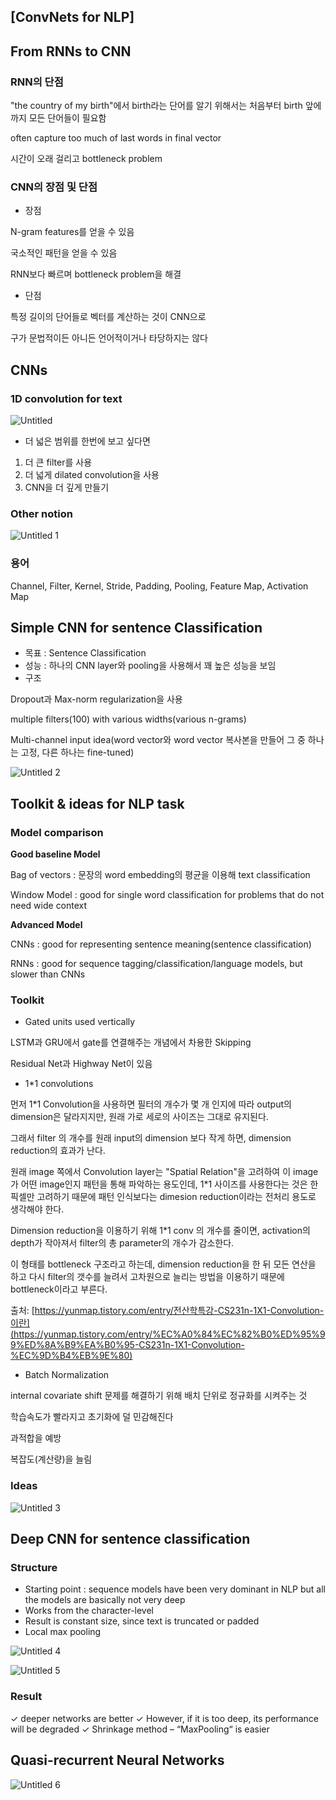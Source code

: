 ## [ConvNets for NLP]

## From RNNs to CNN

### RNN의 단점

"the country of my birth"에서 birth라는 단어를 알기 위해서는 처음부터 birth 앞에까지 모든 단어들이 필요함

often capture too much of last words in final vector

시간이 오래 걸리고 bottleneck problem

### CNN의 장점 및 단점

- 장점

N-gram features를 얻을 수 있음

국소적인 패턴을 얻을 수 있음

RNN보다 빠르며 bottleneck problem을 해결

- 단점

특정 길이의 단어들로 벡터를 계산하는 것이 CNN으로

구가 문법적이든 아니든 언어적이거나 타당하지는 않다

## CNNs

### 1D convolution for text

![Untitled](https://user-images.githubusercontent.com/55529617/104840228-63455d00-5909-11eb-8c0c-0cfc565838fa.png)

- 더 넓은 범위를 한번에 보고 싶다면
1. 더 큰 filter를 사용
2. 더 넓게 dilated convolution을 사용
3. CNN을 더 깊게 만들기

### Other notion

![Untitled 1](https://user-images.githubusercontent.com/55529617/104840220-5fb1d600-5909-11eb-849b-5c69df1fa783.png)

### 용어

Channel, Filter, Kernel, Stride, Padding, Pooling, Feature Map, Activation Map

## Simple CNN for sentence Classification

- 목표 : Sentence Classification
- 성능 : 하나의 CNN layer와 pooling을 사용해서 꽤 높은 성능을 보임
- 구조

Dropout과 Max-norm regularization을 사용

multiple filters(100) with various widths(various n-grams)

Multi-channel input idea(word vector와 word vector 복사본을 만들어 그 중 하나는 고정, 다른 하나는 fine-tuned)

![Untitled 2](https://user-images.githubusercontent.com/55529617/104840222-60e30300-5909-11eb-91d3-d5f47915d15a.png)

## Toolkit & ideas for NLP task

### Model comparison

**Good baseline Model**

Bag of vectors : 문장의 word embedding의 평균을 이용해 text classification

Window Model : good for single word classification for problems that do not need wide context

**Advanced Model**

CNNs : good for representing sentence meaning(sentence classification)

RNNs : good for sequence tagging/classification/language models, but slower than CNNs

### Toolkit

- Gated units used vertically

LSTM과 GRU에서 gate를 연결해주는 개념에서 차용한 Skipping

Residual Net과 Highway Net이 있음

- 1*1 convolutions

먼저 1*1 Convolution을 사용하면 필터의 개수가 몇 개 인지에 따라 output의 dimension은 달라지지만, 원래 가로 세로의 사이즈는 그대로 유지된다.

그래서 filter 의 개수를 원래 input의 dimension 보다 작게 하면, dimension reduction의 효과가 난다.

원래 image 쪽에서 Convolution layer는 "Spatial Relation"을 고려하여 이 image가 어떤 image인지 패턴을 통해 파악하는 용도인데, 1*1 사이즈를 사용한다는 것은 한 픽셀만 고려하기 때문에 패턴 인식보다는 dimesion reduction이라는 전처리 용도로 생각해야 한다.

Dimension reduction을 이용하기 위해 1*1 conv 의 개수를 줄이면, activation의 depth가 작아져서 filter의 총 parameter의 개수가 감소한다.

이 형태를 bottleneck 구조라고 하는데, dimension reduction을 한 뒤 모든 연산을 하고 다시 filter의 갯수를 늘려서 고차원으로 늘리는 방법을 이용하기 때문에 bottleneck이라고 부른다.

출처: [https://yunmap.tistory.com/entry/전산학특강-CS231n-1X1-Convolution-이란](https://yunmap.tistory.com/entry/%EC%A0%84%EC%82%B0%ED%95%99%ED%8A%B9%EA%B0%95-CS231n-1X1-Convolution-%EC%9D%B4%EB%9E%80)

- Batch Normalization

internal covariate shift 문제를 해결하기 위해 배치 단위로 정규화를 시켜주는 것

학습속도가 빨라지고 초기화에 덜 민감해진다

과적합을 예방

복잡도(계산량)을 늘림

### Ideas

![Untitled 3](https://user-images.githubusercontent.com/55529617/104840223-617b9980-5909-11eb-88cb-5cc0ba8e88a5.png)

## Deep CNN for sentence classification

### Structure

- Starting point : sequence models have been very dominant in NLP
but all the models are basically not very deep
- Works from the character-level
- Result is constant size, since text is truncated or padded
- Local max pooling

![Untitled 4](https://user-images.githubusercontent.com/55529617/104840224-617b9980-5909-11eb-92bc-11425164236a.png)

![Untitled 5](https://user-images.githubusercontent.com/55529617/104840225-62143000-5909-11eb-9466-51eba02c32a3.png)

### Result

✓ deeper networks are better
✓ However, if it is too deep, its performance will be degraded
✓ Shrinkage method – “MaxPooling“ is easier

## Quasi-recurrent Neural Networks

![Untitled 6](https://user-images.githubusercontent.com/55529617/104840227-62acc680-5909-11eb-8033-54ba0c59bc27.png)
